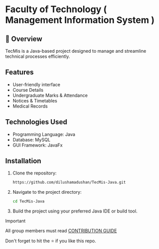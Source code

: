 #  Faculty of Technology ( Management Information System )

## 🤖 Overview
TecMis is a Java-based project designed to manage and streamline technical processes efficiently.

## Features
- User-friendly interface
- Course Details
- Undergraduate Marks & Attendance
- Notices & Timetables
- Medical Records

## Technologies Used
- Programming Language: Java
- Database: MySQL
- GUI Framework: JavaFx

## Installation
1. Clone the repository:
    ```bash
    https://github.com/dilushamadushan/TecMis-Java.git
    ```
2. Navigate to the project directory:
    ```bash
    cd TecMis-Java
    ```
3. Build the project using your preferred Java IDE or build tool.

> [!IMPORTANT]  
> All group members must read [CONTRIBUTION GUIDE](.github/CONTRIBUTING.md)

Don't forget to hit the :star: if you like this repo.
